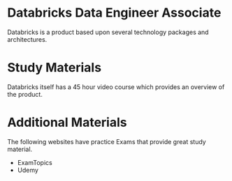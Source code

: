 # Databricks Data Engineer Associate
Databricks is a product based upon several technology packages and architectures.

# Study Materials
Databricks itself has a 45 hour video course which provides an overview of the product.

# Additional Materials
The following websites have practice Exams that provide great study material.
- ExamTopics
- Udemy
